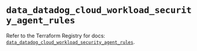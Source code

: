 # `data_datadog_cloud_workload_security_agent_rules`

Refer to the Terraform Registry for docs: [`data_datadog_cloud_workload_security_agent_rules`](https://registry.terraform.io/providers/datadog/datadog/3.53.0/docs/data-sources/cloud_workload_security_agent_rules).
